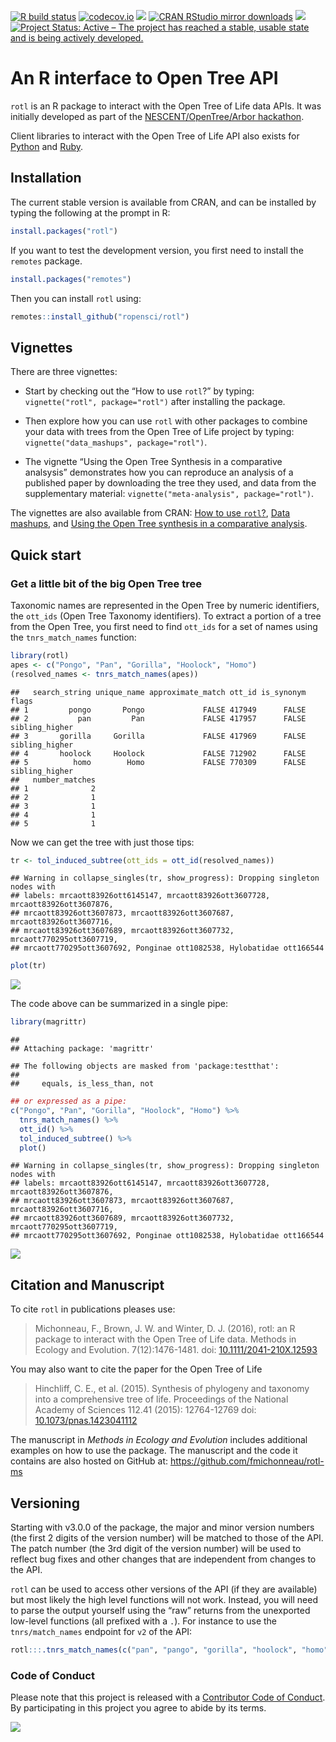 
<!-- badges: start -->

[![R build
status](https://github.com/ropensci/rotl/workflows/R-CMD-check/badge.svg)](https://github.com/ropensci/rotl/actions)
[![codecov.io](https://codecov.io/github/ropensci/rotl/coverage.svg?branch=master)](https://codecov.io/github/ropensci/rotl?branch=master)
[![](https://www.r-pkg.org/badges/version/rotl)](https://www.r-pkg.org/pkg/rotl)
[![CRAN RStudio mirror
downloads](https://cranlogs.r-pkg.org/badges/rotl)](https://www.r-pkg.org/pkg/rotl)
[![](https://badges.ropensci.org/17_status.svg)](https://github.com/ropensci/software-review/issues/17)
[![Project Status: Active – The project has reached a stable, usable
state and is being actively
developed.](https://www.repostatus.org/badges/latest/active.svg)](https://www.repostatus.org/#active)

<!-- badges: end -->

# An R interface to Open Tree API

`rotl` is an R package to interact with the Open Tree of Life data APIs.
It was initially developed as part of the [NESCENT/OpenTree/Arbor
hackathon](https://blog.opentreeoflife.org/2014/06/11/apply-for-tree-for-all-a-hackathon-to-access-opentree-resources/).

Client libraries to interact with the Open Tree of Life API also exists
for [Python](https://github.com/OpenTreeOfLife/pyopentree) and
[Ruby](https://github.com/SpeciesFileGroup/bark).

## Installation

The current stable version is available from CRAN, and can be installed
by typing the following at the prompt in R:

``` r
install.packages("rotl")
```

If you want to test the development version, you first need to install
the `remotes` package.

``` r
install.packages("remotes")
```

Then you can install `rotl` using:

``` r
remotes::install_github("ropensci/rotl")
```

## Vignettes

There are three vignettes:

  - Start by checking out the “How to use `rotl`?” by typing:
    `vignette("rotl", package="rotl")` after installing the package.

  - Then explore how you can use `rotl` with other packages to combine
    your data with trees from the Open Tree of Life project by typing:
    `vignette("data_mashups", package="rotl")`.

  - The vignette “Using the Open Tree Synthesis in a comparative
    analsysis” demonstrates how you can reproduce an analysis of a
    published paper by downloading the tree they used, and data from the
    supplementary material: `vignette("meta-analysis", package="rotl")`.

The vignettes are also available from CRAN: [How to use
`rotl`?](https://cran.r-project.org/package=rotl/vignettes/rotl.html),
[Data
mashups](https://cran.r-project.org/package=rotl/vignettes/data_mashups.html),
and [Using the Open Tree synthesis in a comparative
analysis](https://cran.r-project.org/package=rotl/vignettes/meta-analysis.html).

## Quick start

### Get a little bit of the big Open Tree tree

Taxonomic names are represented in the Open Tree by numeric identifiers,
the `ott_ids` (Open Tree Taxonomy identifiers). To extract a portion of
a tree from the Open Tree, you first need to find `ott_ids` for a set of
names using the `tnrs_match_names` function:

``` r
library(rotl)
apes <- c("Pongo", "Pan", "Gorilla", "Hoolock", "Homo")
(resolved_names <- tnrs_match_names(apes))
```

    ##   search_string unique_name approximate_match ott_id is_synonym          flags
    ## 1         pongo       Pongo             FALSE 417949      FALSE               
    ## 2           pan         Pan             FALSE 417957      FALSE sibling_higher
    ## 3       gorilla     Gorilla             FALSE 417969      FALSE sibling_higher
    ## 4       hoolock     Hoolock             FALSE 712902      FALSE               
    ## 5          homo        Homo             FALSE 770309      FALSE sibling_higher
    ##   number_matches
    ## 1              2
    ## 2              1
    ## 3              1
    ## 4              1
    ## 5              1

Now we can get the tree with just those tips:

``` r
tr <- tol_induced_subtree(ott_ids = ott_id(resolved_names))
```

    ## Warning in collapse_singles(tr, show_progress): Dropping singleton nodes with
    ## labels: mrcaott83926ott6145147, mrcaott83926ott3607728, mrcaott83926ott3607876,
    ## mrcaott83926ott3607873, mrcaott83926ott3607687, mrcaott83926ott3607716,
    ## mrcaott83926ott3607689, mrcaott83926ott3607732, mrcaott770295ott3607719,
    ## mrcaott770295ott3607692, Ponginae ott1082538, Hylobatidae ott166544

``` r
plot(tr)
```

![](https://i.imgur.com/5Fdb927.png)<!-- -->

The code above can be summarized in a single pipe:

``` r
library(magrittr)
```

    ## 
    ## Attaching package: 'magrittr'

    ## The following objects are masked from 'package:testthat':
    ## 
    ##     equals, is_less_than, not

``` r
## or expressed as a pipe:
c("Pongo", "Pan", "Gorilla", "Hoolock", "Homo") %>%
  tnrs_match_names() %>%
  ott_id() %>%
  tol_induced_subtree() %>%
  plot()
```

    ## Warning in collapse_singles(tr, show_progress): Dropping singleton nodes with
    ## labels: mrcaott83926ott6145147, mrcaott83926ott3607728, mrcaott83926ott3607876,
    ## mrcaott83926ott3607873, mrcaott83926ott3607687, mrcaott83926ott3607716,
    ## mrcaott83926ott3607689, mrcaott83926ott3607732, mrcaott770295ott3607719,
    ## mrcaott770295ott3607692, Ponginae ott1082538, Hylobatidae ott166544

![](https://i.imgur.com/43LgNKf.png)<!-- -->

## Citation and Manuscript

To cite `rotl` in publications pleases use:

> Michonneau, F., Brown, J. W. and Winter, D. J. (2016), rotl: an R
> package to interact with the Open Tree of Life data. Methods in
> Ecology and Evolution. 7(12):1476-1481. doi:
> [10.1111/2041-210X.12593](https://doi.org/10.1111/2041-210X.12593)

You may also want to cite the paper for the Open Tree of Life

> Hinchliff, C. E., et al. (2015). Synthesis of phylogeny and taxonomy
> into a comprehensive tree of life. Proceedings of the National Academy
> of Sciences 112.41 (2015): 12764-12769 doi:
> [10.1073/pnas.1423041112](https://doi.org/10.1073/pnas.1423041112)

The manuscript in *Methods in Ecology and Evolution* includes additional
examples on how to use the package. The manuscript and the code it
contains are also hosted on GitHub at:
<https://github.com/fmichonneau/rotl-ms>

## Versioning

Starting with v3.0.0 of the package, the major and minor version numbers
(the first 2 digits of the version number) will be matched to those of
the API. The patch number (the 3rd digit of the version number) will be
used to reflect bug fixes and other changes that are independent from
changes to the API.

`rotl` can be used to access other versions of the API (if they are
available) but most likely the high level functions will not work.
Instead, you will need to parse the output yourself using the “raw”
returns from the unexported low-level functions (all prefixed with a
`.`). For instance to use the `tnrs/match_names` endpoint for `v2` of
the API:

``` r
rotl:::.tnrs_match_names(c("pan", "pango", "gorilla", "hoolock", "homo"), otl_v = "v2")
```

### Code of Conduct

Please note that this project is released with a [Contributor Code of
Conduct](https://github.com/ropensci/rotl/blob/master/CONDUCT.md). By
participating in this project you agree to abide by its terms.

[![](https://ropensci.org/public_images/github_footer.png)](https://ropensci.org)
